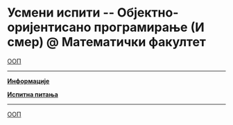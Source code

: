 # Усмени испити -- Објектно-оријентисано програмирање (И смер) @ Математички факултет

[ООП](../README.md)

---

**[Информације](info/README.md)**

**[Испитна питања](ispitna-pitanja/README.md)**

---

[ООП](../README.md)